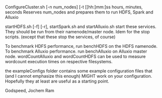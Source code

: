 ConfigureCluster.sh [-n num_nodes] [-t [[hh:]mm:]ss hours, minutes, seconds
Reserves num_nodes and prepares them to run HDFS, Spark and Alluxio

startHDFS.sh [-f] [-r], startSpark.sh and startAlluxio.sh start these services. They should be run from their namenode/master node. 
Idem for the stop scripts. (except that these stop the services, of course)

To benchmark HDFS performance, run benchHDFS on the HDFS namenode.
To benchmark Alluxio performance. run benchAlluxio on Alluxio master node.
wordCountAlluxio and wordCountHDFS can be used to measure wordcount execution times on respective filesystems.

the exampleConfigs folder contains some example configuration files that (and I cannot emphasize this enough) MIGHT work
on your configuration. Hopefully they at least are useful as a starting point.

Godspeed,
Jochem Ram
